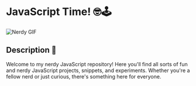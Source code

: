 # JavaScript Time! 🤓🕹️

![Nerdy GIF](https://media3.giphy.com/media/v1.Y2lkPTc5MGI3NjExenhlemNyZ280dHVzdzdoNWh2dHE0YWx6eDZieng2YnpzZDkwZzlpaiZlcD12MV9pbnRlcm5hbF9naWZfYnlfaWQmY3Q9Zw/5Zesu5VPNGJlm/giphy.gif)

## Description 📝

Welcome to my nerdy JavaScript repository! Here you'll find all sorts of fun and nerdy JavaScript projects, snippets, and experiments. Whether you're a fellow nerd or just curious, there's something here for everyone.

